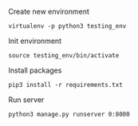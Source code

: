 Create new environment
```
virtualenv -p python3 testing_env 
```
Init environment
```
source testing_env/bin/activate
```   
Install packages
```
pip3 install -r requirements.txt
```
Run server
```
python3 manage.py runserver 0:8000
```